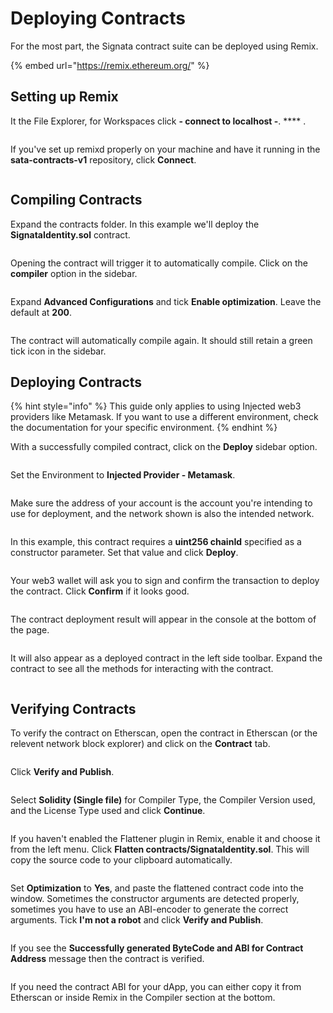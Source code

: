 # Deploying Contracts

For the most part, the Signata contract suite can be deployed using Remix.

{% embed url="https://remix.ethereum.org/" %}

## Setting up Remix

It the File Explorer, for Workspaces click **- connect to localhost -**. **** .

<figure><img src="../.gitbook/assets/image (26).png" alt=""><figcaption></figcaption></figure>

If you've set up remixd properly on your machine and have it running in the **sata-contracts-v1** repository, click **Connect**.

<figure><img src="../.gitbook/assets/image (17) (3).png" alt=""><figcaption></figcaption></figure>

## Compiling Contracts

Expand the contracts folder. In this example we'll deploy the **SignataIdentity.sol** contract.

<figure><img src="../.gitbook/assets/image (25).png" alt=""><figcaption></figcaption></figure>

Opening the contract will trigger it to automatically compile. Click on the **compiler** option in the sidebar.

<figure><img src="../.gitbook/assets/image (4) (1).png" alt=""><figcaption></figcaption></figure>

Expand **Advanced Configurations** and tick **Enable optimization**. Leave the default at **200**.

<figure><img src="../.gitbook/assets/image (8) (4).png" alt=""><figcaption></figcaption></figure>

The contract will automatically compile again. It should still retain a green tick icon in the sidebar.

## Deploying Contracts

{% hint style="info" %}
This guide only applies to using Injected web3 providers like Metamask. If you want to use a different environment, check the documentation for your specific environment.
{% endhint %}

With a successfully compiled contract, click on the **Deploy** sidebar option.

<figure><img src="../.gitbook/assets/image (27).png" alt=""><figcaption></figcaption></figure>

Set the Environment to **Injected Provider - Metamask**.

<figure><img src="../.gitbook/assets/image (10).png" alt=""><figcaption></figcaption></figure>

Make sure the address of your account is the account you're intending to use for deployment, and the network shown is also the intended network.

<figure><img src="../.gitbook/assets/image (4).png" alt=""><figcaption></figcaption></figure>

In this example, this contract requires a **uint256 chainId** specified as a constructor parameter. Set that value and click **Deploy**.

<figure><img src="../.gitbook/assets/image (28).png" alt=""><figcaption></figcaption></figure>

Your web3 wallet will ask you to sign and confirm the transaction to deploy the contract. Click **Confirm** if it looks good.

<figure><img src="../.gitbook/assets/image (14).png" alt=""><figcaption></figcaption></figure>

The contract deployment result will appear in the console at the bottom of the page.

<figure><img src="../.gitbook/assets/image (12) (2).png" alt=""><figcaption></figcaption></figure>

It will also appear as a deployed contract in the left side toolbar. Expand the contract to see all the methods for interacting with the contract.

<figure><img src="../.gitbook/assets/image (5).png" alt=""><figcaption></figcaption></figure>

## Verifying Contracts

To verify the contract on Etherscan, open the contract in Etherscan (or the relevent network block explorer) and click on the **Contract** tab.

<figure><img src="../.gitbook/assets/image (13) (1).png" alt=""><figcaption></figcaption></figure>

Click **Verify and Publish**.

<figure><img src="../.gitbook/assets/image (29).png" alt=""><figcaption></figcaption></figure>

Select **Solidity (Single file)** for Compiler Type, the Compiler Version used, and the License Type used and click **Continue**.

<figure><img src="../.gitbook/assets/image (24).png" alt=""><figcaption></figcaption></figure>

If you haven't enabled the Flattener plugin in Remix, enable it and choose it from the left menu. Click **Flatten contracts/SignataIdentity.sol**. This will copy the source code to your clipboard automatically.

<figure><img src="../.gitbook/assets/image (11).png" alt=""><figcaption></figcaption></figure>

Set **Optimization** to **Yes**, and paste the flattened contract code into the window. Sometimes the constructor arguments are detected properly, sometimes you have to use an ABI-encoder to generate the correct arguments. Tick **I'm not a robot** and click **Verify and Publish**.

<figure><img src="../.gitbook/assets/image (9) (3).png" alt=""><figcaption></figcaption></figure>

If you see the **Successfully generated ByteCode and ABI for Contract Address** message then the contract is verified.

<figure><img src="../.gitbook/assets/image (20).png" alt=""><figcaption></figcaption></figure>

If you need the contract ABI for your dApp, you can either copy it from Etherscan or inside Remix in the Compiler section at the bottom.

<figure><img src="../.gitbook/assets/image (16).png" alt=""><figcaption></figcaption></figure>
